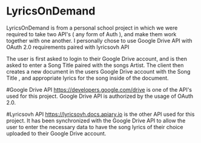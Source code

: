# LyricsOnDemand
LyricsOnDemand is from a personal school project in which we were required to take two API's ( any form of Auth ), and make them work together with one another. I personally chose to use Google Drive API with OAuth 2.0 requirements paired with lyricsovh API

The user is first asked to login to their Google Drive account, and is then asked to enter a Song Title paired with the songs Artist. The client then creates a new document in the users Google Drive account with the Song Title , and appropriate lyrics for the song inside of the document.

#Google Drive API
https://developers.google.com/drive is one of the API's used for this project. Google Drive API is authorized by the usage of OAuth 2.0.

#Lyricsovh API
https://lyricsovh.docs.apiary.io is the other API used for this project. It has been synchronized with the Google Drive API to allow the user to enter the necessary data to have the song lyrics of their choice uploaded to their Google Drive account.
